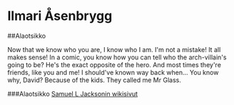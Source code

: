 # Ilmari Åsenbrygg

##Alaotsikko

Now that we know who you are, I know who I am. I'm not a mistake! It all makes sense! In a comic, you know how you can tell who the arch-villain's going to be? He's the exact opposite of the hero. And most times they're friends, like you and me! I should've known way back when... You know why, David? Because of the kids. They called me Mr Glass.

###Alaotsikko
[Samuel L Jacksonin wikisivut](https://fi.wikipedia.org/wiki/Samuel_L._Jackson)
